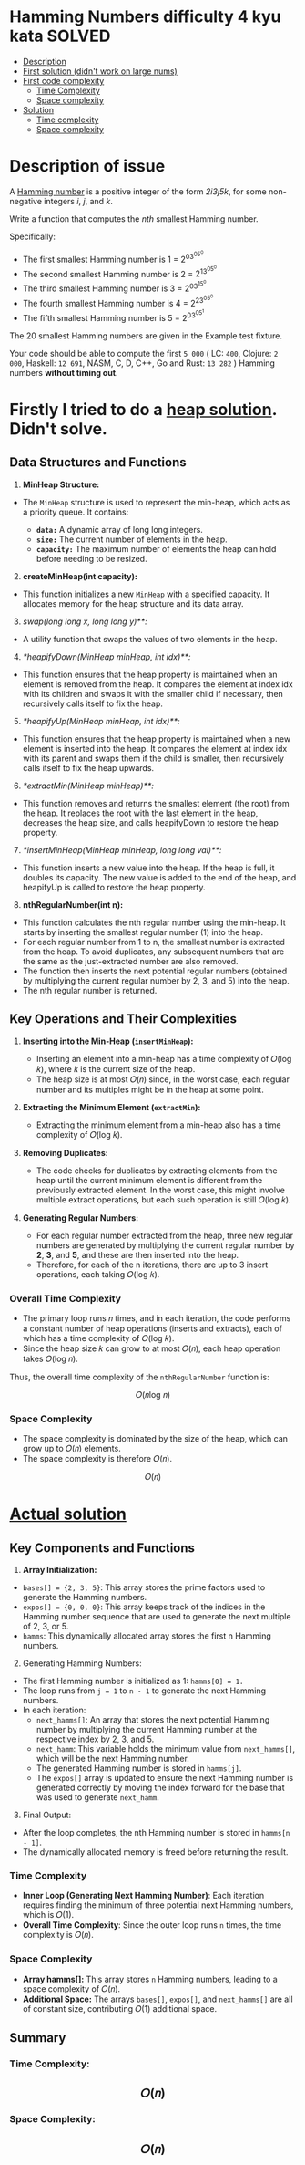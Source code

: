 # Hamming Numbers difficulty 4 kyu kata SOLVED
* [Description](README.md#description-of-issue)
* [First solution (didn't work on large nums)](README.md#firstly-i-tried-to-do-a-heap-solution-didnt-solve)
* [First code complexity](README.md#key-operations-and-their-complexities)
    * [Time Complexity](README.md#overall-time-complexity)
    * [Space complexity](README.md#space-complexity)
* [Solution](README.md#actual-solution)
    * [Time complexity](README.md#time-complexity)
    * [Space complexity](README.md#space-complexity-1)

Description of issue
=
A [Hamming number](https://en.wikipedia.org/wiki/Regular_number) is a positive integer of the form *2i3j5k*, for some non-negative integers *i*, *j*, and *k*.

Write a function that computes the *nth* smallest Hamming number.

Specifically:

* The first smallest Hamming number is 1 = $2^03^05^0$
* The second smallest Hamming number is 2 = $2^13^05^0$
* The third smallest Hamming number is 3 = $2^03^15^0$
* The fourth smallest Hamming number is 4 = $2^23^05^0$
* The fifth smallest Hamming number is 5 = $2^03^05^1$

The 20 smallest Hamming numbers are given in the 
Example test fixture.

Your code should be able to compute the first `5 000` ( LC: `400`, Clojure: `2 000`, Haskell: `12 691`, NASM, C, D, C++, Go and Rust: `13 282` ) Hamming numbers **without timing out**.

Firstly I tried to do a [heap solution](main.c). Didn't solve.
=
## Data Structures and Functions
1. **MinHeap Structure:**

* The `MinHeap` structure is used to represent the min-heap, which acts as a priority queue. It contains:

    * **`data:`** A dynamic array of long long integers.
    * **`size:`** The current number of elements in the heap.
    * **`capacity:`** The maximum number of elements the heap can hold before needing to be resized.
2. **createMinHeap(int capacity):**

* This function initializes a new `MinHeap` with a specified capacity. It allocates memory for the heap structure and its data array.
3. *swap(long long x, long long y)**:*

* A utility function that swaps the values of two elements in the heap.
4. _*heapifyDown(MinHeap minHeap, int idx)**:_

* This function ensures that the heap property is maintained when an element is removed from the heap. It compares the element at index idx with its children and swaps it with the smaller child if necessary, then recursively calls itself to fix the heap.
5. _*heapifyUp(MinHeap minHeap, int idx)**:_

* This function ensures that the heap property is maintained when a new element is inserted into the heap. It compares the element at index idx with its parent and swaps them if the child is smaller, then recursively calls itself to fix the heap upwards.
6. _*extractMin(MinHeap minHeap)**:_

* This function removes and returns the smallest element (the root) from the heap. It replaces the root with the last element in the heap, decreases the heap size, and calls heapifyDown to restore the heap property.
7. _*insertMinHeap(MinHeap minHeap, long long val)**:_

* This function inserts a new value into the heap. If the heap is full, it doubles its capacity. The new value is added to the end of the heap, and heapifyUp is called to restore the heap property.
8. **nthRegularNumber(int n):**

* This function calculates the nth regular number using the min-heap. It starts by inserting the smallest regular number (1) into the heap.
* For each regular number from 1 to n, the smallest number is extracted from the heap. To avoid duplicates, any subsequent numbers that are the same as the just-extracted number are also removed.
* The function then inserts the next potential regular numbers (obtained by multiplying the current regular number by 2, 3, and 5) into the heap.
* The nth regular number is returned.

## Key Operations and Their Complexities
1. **Inserting into the Min-Heap (`insertMinHeap`):**

    * Inserting an element into a min-heap has a time complexity of 𝑂(log 𝑘), where 𝑘 is the current size of the heap.
    * The heap size is at most 𝑂(𝑛) since, in the worst case, each regular number and its multiples might be in the heap at some point.
2. **Extracting the Minimum Element (`extractMin`):**

    * Extracting the minimum element from a min-heap also has a time complexity of 𝑂(log 𝑘).
3. **Removing Duplicates:**

    * The code checks for duplicates by extracting elements from the heap until the current minimum element is different from the previously extracted element. In the worst case, this might involve multiple extract operations, but each such operation is still 𝑂(log 𝑘).
4. **Generating Regular Numbers:**

    * For each regular number extracted from the heap, three new regular numbers are generated by multiplying the current regular number by **2**, **3**, and **5**, and these are then inserted into the heap.
    * Therefore, for each of the n iterations, there are up to 3 insert operations, each taking 𝑂(log 𝑘).
### Overall Time Complexity
* The primary loop runs 𝑛 times, and in each iteration, the code performs a constant number of heap operations (inserts and extracts), each of which has a time complexity of 𝑂(log 𝑘).
* Since the heap size 𝑘 can grow to at most 𝑂(𝑛), each heap operation takes 𝑂(log 𝑛).

Thus, the overall time complexity of the `nthRegularNumber` function is:

<center>𝑂(𝑛log 𝑛)</center>

### Space Complexity
* The space complexity is dominated by the size of the heap, which can grow up to 𝑂(𝑛) elements.
* The space complexity is therefore 𝑂(𝑛).

<center>𝑂(𝑛)</center>

[Actual solution](hamming.c)
=
## Key Components and Functions
1. **Array Initialization:**

* `bases[] = {2, 3, 5}`: This array stores the prime factors used to generate the Hamming numbers.
* `expos[] = {0, 0, 0}`: This array keeps track of the indices in the Hamming number sequence that are used to generate the next multiple of 2, 3, or 5.
* `hamms`: This dynamically allocated array stores the first n Hamming numbers.
2. Generating Hamming Numbers:

* The first Hamming number is initialized as 1: `hamms[0] = 1.`
* The loop runs from `j = 1` to `n - 1` to generate the next Hamming numbers.
* In each iteration:
    * `next_hamms[]`: An array that stores the next potential Hamming number by multiplying the current Hamming number at the respective index by 2, 3, and 5.
    * `next_hamm`: This variable holds the minimum value from `next_hamms[]`, which will be the next Hamming number.
    * The generated Hamming number is stored in `hamms[j]`.
    * The `expos[]` array is updated to ensure the next Hamming number is generated correctly by moving the index forward for the base that was used to generate `next_hamm`.
3. Final Output:

* After the loop completes, the nth Hamming number is stored in `hamms[n - 1]`.
* The dynamically allocated memory is freed before returning the result.
### Time Complexity
* **Inner Loop (Generating Next Hamming Number)**: Each iteration requires finding the minimum of three potential next Hamming numbers, which is 𝑂(1).
* **Overall Time Complexity**: Since the outer loop runs `n` times, the time complexity is 𝑂(𝑛).
### Space Complexity
* **Array hamms[]:** This array stores `n` Hamming numbers, leading to a space complexity of 𝑂(𝑛).
* **Additional Space:** The arrays `bases[]`, `expos[]`, and `next_hamms[]` are all of constant size, contributing 𝑂(1) additional space.

## Summary
### Time Complexity: 
## <center>𝑂(𝑛)</center>
### Space Complexity:
## <center>𝑂(𝑛)</center>
